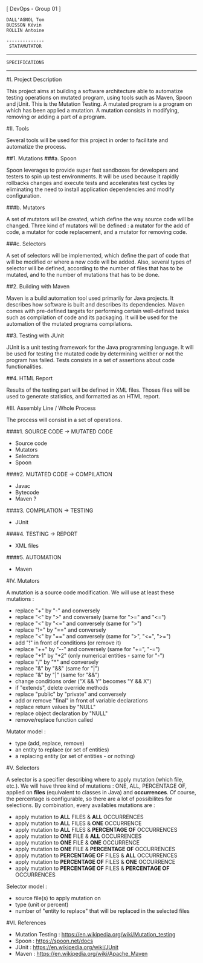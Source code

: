 [ DevOps - Group 01 ]

	DALL'AGNOL Tom
	BUISSON Kévin
	ROLLIN Antoine

	--------------
	 STATAMUTATOR
------------------------
	SPECIFICATIONS
------------------------

#I. Project Description

This project aims at building a software architecture able to automatize testing operations on mutated program, 
using tools such as Maven, Spoon and jUnit. This is the Mutation Testing. 
A mutated program is a program on which has been applied a mutation. 
A mutation consists in modifying, removing or adding a part of a program.


#II. Tools

Several tools will be used for this project in order to facilitate and automatize the process.

##1. Mutations
###a. Spoon 
		
Spoon leverages to provide super fast sandboxes for developers and testers to spin up test environments.
It will be used because it rapidly rollbacks changes and execute tests and accelerates test cycles by eliminating 
the need to install application dependencies and modify configuration.

###b. Mutators

A set of mutators will be created, which define the way source code will be changed. 
Three kind of mutators will be defined : a mutator for the add of code, a mutator for code replacement,
and a mutator for removing code. 		

###c. Selectors

A set of selectors will be implemented, which define the part of code that will be modified 
or where a new code will be added. Also, several types of selector will be defined, according
to the number of files that has to be mutated, and to the number of mutations that has to be done. 

##2. Building with Maven

Maven is a build automation tool used primarily for Java projects. It describes how software is built 
and describes its dependencies. Maven comes with pre-defined targets for performing certain well-defined 
tasks such as compilation of code and its packaging.
It will be used for the automation of the mutated programs compilations.

##3. Testing with JUnit

JUnit is a unit testing framework for the Java programming language. 
It will be used for testing the mutated code by determining weither or not the program has failed.
Tests consists in a set of assertions about code functionalities. 

##4. HTML Report
	
Results of the testing part will be defined in XML files. Thoses files will be used to generate statistics, 
and formatted as an HTML report.
	
	
#III. Assembly Line / Whole Process

The process will consist in a set of operations.

####1. SOURCE CODE -> MUTATED CODE

- Source code
- Mutators
- Selectors
- Spoon

####2. MUTATED CODE -> COMPILATION

- Javac
- Bytecode
- Maven ?

####3. COMPILATION -> TESTING
	
- JUnit

####4. TESTING -> REPORT

- XML files

####5. AUTOMATION
	
- Maven

#IV. Mutators

A mutation is a source code modification. We will use at least these mutations :
- replace "+" by "-" and conversely
- replace "<" by ">" and conversely (same for ">=" and "<=")
- replace "<" by "<=" and conversely (same for ">")
- replace "!=" by "==" and conversely
- replace "<" by "==" and conversely (same for ">", "<=", ">=")
- add "!" in front of conditions (or remove it)
- replace "++" by "--" and conversely (same for "+=", "-=")
- replace "+1" by "+2" (only numerical entities - same for "-") 
- replace "/" by "*" and conversely
- replace "&" by "&&" (same for "|")
- replace "&" by "|" (same for "&&")
- change conditions order ("X && Y" becomes "Y && X")
- if "extends", delete override methods
- replace "public" by "private" and conversely
- add or remove "final" in front of variable declarations
- replace return values by "NULL"
- replace object declaration by "NULL"
- remove/replace function called 

Mutator model :
- type (add, replace, remove)
- an entity to replace (or set of entities)
- a replacing entity  (or set of entities - or nothing)


#V. Selectors

A selector is a specifier describing where to apply mutation (which file, etc.).
We will have three kind of mutations : ONE, ALL, PERCENTAGE OF, applied on **files** (equivalent to classes in Java) and **occurrences**.
Of course, the percentage is configurable, so there are a lot of possibilites for selections.
By combination, every availables mutations are : 
- apply mutation to **ALL** FILES           & **ALL** OCCURRENCES 
- apply mutation to **ALL** FILES           & **ONE** OCCURRENCE
- apply mutation to **ALL** FILES           & **PERCENTAGE OF** OCCURRENCES
- apply mutation to **ONE** FILE            & **ALL** OCCURRENCES 
- apply mutation to **ONE** FILE            & **ONE** OCCURRENCE
- apply mutation to **ONE** FILE            & **PERCENTAGE OF** OCCURRENCES
- apply mutation to **PERCENTAGE OF** FILES & **ALL** OCCURRENCES 
- apply mutation to **PERCENTAGE OF** FILES & **ONE** OCCURRENCE
- apply mutation to **PERCENTAGE OF** FILES & **PERCENTAGE OF** OCCURRENCES

Selector model :
- source file(s) to apply mutation on
- type (unit or percent)
- number of "entity to replace" that will be replaced in the selected files  


#VI. References

- Mutation Testing : https://en.wikipedia.org/wiki/Mutation_testing
- Spoon : https://spoon.net/docs
- JUnit : https://en.wikipedia.org/wiki/JUnit
- Maven : https://en.wikipedia.org/wiki/Apache_Maven
